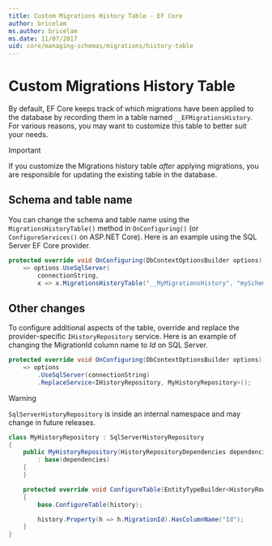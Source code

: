```yaml
---
title: Custom Migrations History Table - EF Core
author: bricelam
ms.author: bricelam
ms.date: 11/07/2017
uid: core/managing-schemas/migrations/history-table
---
```


# Custom Migrations History Table

By default, EF Core keeps track of which migrations have been applied to the database by recording them in a table named
`__EFMigrationsHistory`. For various reasons, you may want to customize this table to better suit your needs.

> [!IMPORTANT]
> If you customize the Migrations history table *after* applying migrations, you are responsible for updating the
> existing table in the database.

## Schema and table name

You can change the schema and table name using the `MigrationsHistoryTable()` method in `OnConfiguring()` (or
`ConfigureServices()` on ASP.NET Core). Here is an example using the SQL Server EF Core provider.

``` csharp
protected override void OnConfiguring(DbContextOptionsBuilder options)
    => options.UseSqlServer(
        connectionString,
        x => x.MigrationsHistoryTable("__MyMigrationsHistory", "mySchema"));
```

## Other changes

To configure additional aspects of the table, override and replace the provider-specific
`IHistoryRepository` service. Here is an example of changing the MigrationId column name to *Id* on SQL Server.

``` csharp
protected override void OnConfiguring(DbContextOptionsBuilder options)
    => options
        .UseSqlServer(connectionString)
        .ReplaceService<IHistoryRepository, MyHistoryRepository>();
```

> [!WARNING]
> `SqlServerHistoryRepository` is inside an internal namespace and may change in future releases.

``` csharp
class MyHistoryRepository : SqlServerHistoryRepository
{
    public MyHistoryRepository(HistoryRepositoryDependencies dependencies)
        : base(dependencies)
    {
    }

    protected override void ConfigureTable(EntityTypeBuilder<HistoryRow> history)
    {
        base.ConfigureTable(history);

        history.Property(h => h.MigrationId).HasColumnName("Id");
    }
}
```
